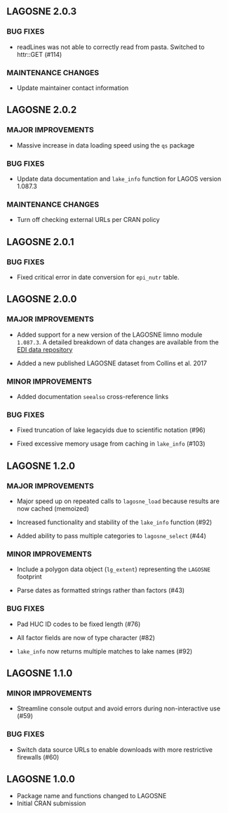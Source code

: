 ## LAGOSNE 2.0.3

### BUG FIXES

* readLines was not able to correctly read from pasta. Switched to httr::GET (#114)

### MAINTENANCE CHANGES

* Update maintainer contact information

## LAGOSNE 2.0.2

### MAJOR IMPROVEMENTS

* Massive increase in data loading speed using the `qs` package

### BUG FIXES

* Update data documentation and `lake_info` function for LAGOS version 1.087.3

### MAINTENANCE CHANGES

* Turn off checking external URLs per CRAN policy

## LAGOSNE 2.0.1

### BUG FIXES

* Fixed critical error in date conversion for `epi_nutr` table.

## LAGOSNE 2.0.0

### MAJOR IMPROVEMENTS

* Added support for a new version of the LAGOSNE limno module `1.087.3`. A detailed breakdown of data changes are available from the [EDI data repository](https://portal.edirepository.org/nis/dataviewer?packageid=edi.101.3&entityid=d448003f31f07458f8ee59903dcc7da0)

* Added a new published LAGOSNE dataset from Collins et al. 2017

### MINOR IMPROVEMENTS

* Added documentation `seealso` cross-reference links

### BUG FIXES

* Fixed truncation of lake legacyids due to scientific notation (#96)

* Fixed excessive memory usage from caching in `lake_info` (#103)

## LAGOSNE 1.2.0

### MAJOR IMPROVEMENTS

* Major speed up on repeated calls to `lagosne_load` because results are now cached (memoized)

* Increased functionality and stability of the `lake_info` function (#92)

* Added ability to pass multiple categories to `lagosne_select` (#44)

### MINOR IMPROVEMENTS

* Include a polygon data object (`lg_extent`) representing the `LAGOSNE` footprint

* Parse dates as formatted strings rather than factors (#43)

### BUG FIXES

* Pad HUC ID codes to be fixed length (#76)

* All factor fields are now of type character (#82)

* `lake_info` now returns multiple matches to lake names (#92)

## LAGOSNE 1.1.0

### MINOR IMPROVEMENTS

* Streamline console output and avoid errors during non-interactive use (#59)

### BUG FIXES

* Switch data source URLs to enable downloads with more restrictive firewalls (#60)

## LAGOSNE 1.0.0

* Package name and functions changed to LAGOSNE
* Initial CRAN submission
